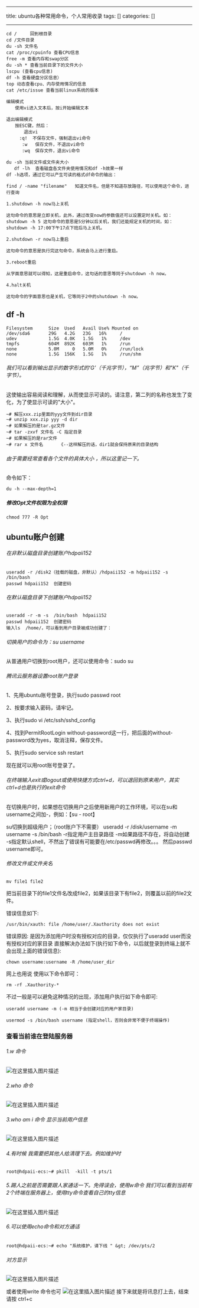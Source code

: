 
--- 
title:  ubuntu各种常用命令，个人常用收录 
tags: []
categories: [] 

---
```
cd /     回到根目录   
cd /文件目录
du -sh 文件名 
cat /proc/cpuinfo 查看CPU信息
free -m 查看内存和swap分区
du -sh * 查看当前目录下的文件大小
lscpu (查看cpu信息)
df -h 查看硬盘分区信息）
top 动态查看cpu、内存使用情况的信息
cat /etc/issue 查看当前linux系统的版本

编辑模式
　　使用vi进入文本后，按i开始编辑文本

退出编辑模式 
　　按ESC键，然后：
　　　　退出vi
　　　:q!  不保存文件，强制退出vi命令
　　　 :w   保存文件，不退出vi命令
　　　 :wq  保存文件，退出vi命令

du -sh 当前文件或文件夹大小
   df -lh  查看磁盘各文件夹使用情况和df -h效果一样
df -h选项，通过它可以产生可读的格式df命令的输出：

find / -name "filename"   知道文件名，但是不知道存放路径，可以使用这个命令，进行查询

1.shutdown -h now马上关机

这句命令的意思是立即关机，此外，通过改变now的参数值还可以设置定时关机。如：shutdown -h 5 这句命令的意思是5分钟以后关机，我们还能规定关机的时间，如：shutdown -h 17:00下午17点下班后马上关机。

2.shutdown -r now马上重启

这句命令的意思是执行完这句命令，系统会马上进行重启。

3.reboot重启

从字面意思就可以得知，这是重启命令，这句话的意思等同于shutdown -h now。

4.halt关机

这句命令的字面意思也是关机，它等同于2中的shutdown -h now。

```

## df -h

```
Filesystem      Size  Used   Avail Use% Mounted on 
/dev/sda6       29G   4.2G   23G   16%     / 
udev            1.5G  4.0K   1.5G   1%     /dev 
tmpfs           604M  892K   603M   1%     /run 
none            5.0M     0   5.0M   0%     /run/lock 
none            1.5G  156K   1.5G   1%     /run/shm 

```

###### 我们可以看到输出显示的数字形式的’G’（千兆字节），“M”（兆字节）和"K"（千字节）。

这使输出容易阅读和理解，从而使显示可读的。请注意，第二列的名称也发生了变化，为了使显示可读的"大小"。

```
~# 解压xxx.zip里面的yyy文件到dir目录
~# unzip xxx.zip yyy -d dir
~# 如果解压的是tar.gz文件
~# tar -zxvf 文件名 -C 指定目录
~# 如果解压的是rar文件
~# rar x 文件名      《--这样解压的话，dir1就会保持原来的目录结构

```

###### 由于需要经常查看各个文件的具体大小 ，所以这里记一下。

命令如下：

```
du -h --max-depth=1

```

##### 修改Opt文件权限为全权限

```
chmod 777 -R Opt 

```

## ubuntu账户创建

###### 在非默认磁盘目录创建账户hdpaii152

```
useradd -r /disk2（挂载的磁盘，非默认）/hdpaii152 -m hdpaii152 -s /bin/bash
passwd hdpaii152  创建密码  

```

###### 在默认磁盘目录下创建账户hdpaii152

```
useradd -r -m -s  /bin/bash  hdpaii152
passwd hdpaii152  创建密码
输入ls  /home/，可以看到用户目录被成功创建了：

```

###### 切换用户的命令为：su username

从普通用户切换到root用户，还可以使用命令：sudo su

###### 腾讯云服务器设置root账户登录

1、先用ubuntu账号登录，执行sudo passwd root

2、按要求输入密码，请牢记。

3、执行sudo vi /etc/ssh/sshd_config

4、找到PermitRootLogin without-password这一行，把后面的without-password改为yes，取消注释，保存文件。

5、执行sudo service ssh restart

现在就可以用root账号登录了。

###### 在终端输入exit或logout或使用快捷方式ctrl+d，可以退回到原来用户，其实ctrl+d也是执行的exit命令

在切换用户时，如果想在切换用户之后使用新用户的工作环境，可以在su和username之间加-，例如：【su - root】

su切换到超级用户；（root账户下不需要） useradd -r /disk/username -m username -s /bin/bash -r指定用户主目录路径 -m如果路径不存在，将自动创建 -s指定默认shell，不然出了错误有可能要在/etc/passwd再修改。。。 然后passwd username即可。

###### 修改文件或文件夹名

```
mv file1 file2 

```

把当前目录下的file1文件名改成file2，如果该目录下有file2，则覆盖以前的file2文件。

错误信息如下:

```
/usr/bin/xauth: file /home/user/.Xauthority does not exist

```

错误原因: 是因为添加用户时没有授权对应的目录，仅仅执行了useradd user而没有授权对应的家目录 直接解决办法如下(执行如下命令，以后就登录到终端上就不会出现上面的错误信息):

```
chown username:username -R /home/user_dir

```

网上也用说 使用以下命令即可：

```
rm -rf .Xauthority-*

```

不过一般是可以避免这种情况的出现，添加用户执行如下命令即可:

```
useradd username -m (-m 相当于会创建对应的用户家目录)

usermod -s /bin/bash username (指定shell，否则会非常不便于终端操作)

```

### 查看当前谁在登陆服务器

###### 1.w 命令

<img src="https://img-blog.csdnimg.cn/31a87aca0e2d4959b811102c400a9d12.png" alt="在这里插入图片描述">

###### 2.who 命令

<img src="https://img-blog.csdnimg.cn/70abdfdeda934313ac8f7592c30a417c.png" alt="在这里插入图片描述">

###### 3.who am i 命令 显示当前用户信息

<img src="https://img-blog.csdnimg.cn/795701dd7038455a97b7f31f00c72f72.png" alt="在这里插入图片描述">

###### 4.有时候 我需要把其他人给清理下去。例如维护时

```
root@hdpaii-ecs:~# pkill  -kill -t pts/1

```

###### 5.踢人之前是否需要跟人家通话一下。免得误会，使用w命令 我们可以看到当前有2个终端在服务器上，使用tty命令查看自己的tty信息

<img src="https://img-blog.csdnimg.cn/d2bd003182a54901a255cf214ee25cca.png" alt="在这里插入图片描述">

###### 6.可以使用echo命令和对方通话

```
root@hdpaii-ecs:~# echo "系统维护，请下线 " &gt; /dev/pts/2

```

###### 对方显示

<img src="https://img-blog.csdnimg.cn/1a4b82f247d64cada3493df648fb50db.png" alt="在这里插入图片描述">

或者使用write 命令也可 <img src="https://img-blog.csdnimg.cn/eeaf3a9d9b3b44f4b9da6672674a0093.png" alt="在这里插入图片描述"> 接下来就是将讯息打上去，结束请按 ctrl+c
